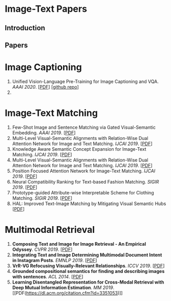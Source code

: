 # Image-Text Papers

## Introduction

## Papers

# Image Captioning
1. Unified Vision-Language Pre-Training for Image Captioning and VQA. *AAAI 2020*. [[PDF](https://arxiv.org/abs/1909.11059)] [[github repo](https://github.com/LuoweiZhou/VLP)]
2. 

# Image-Text Matching
1. Few-Shot Image and Sentence Matching via Gated Visual-Semantic Embedding. *AAAI 2019*. [[PDF](https://www.aaai.org/ojs/index.php/AAAI/article/download/4866/4739)]
2. Multi-Level Visual-Semantic Alignments with Relation-Wise Dual Attention Network for Image and Text Matching. *IJCAI 2019*. [[PDF](https://www.ijcai.org/proceedings/2019/0111.pdf)]
3. Knowledge Aware Semantic Concept Expansion for Image-Text Matching. *IJCAI 2019*. [[PDF](https://www.ijcai.org/proceedings/2019/0720.pdf)]
4. Multi-Level Visual-Semantic Alignments with Relation-Wise Dual Attention Network for Image and Text Matching. *IJCAI 2019*. [[PDF](https://www.ijcai.org/proceedings/2019/0111.pdf)]
5. Position Focused Attention Network for Image-Text Matching. *IJCAI 2019*. [[PDF](https://arxiv.org/pdf/1907.09748)]
6. Neural Compatibility Ranking for Text-based Fashion Matching. *SIGIR 2019*. [[PDF](https://unsuthee.github.io/about/SIGIR2019_Compatible_Matching.pdf)]
7. Prototype-guided Attribute-wise Interpretable Scheme for Clothing Matching. *SIGIR 2019*. [[PDF](https://xuemengsong.github.io/SIGIR2019_PAICM.pdf)]
8. HAL: Improved Text-Image Matching by Mitigating Visual Semantic Hubs [[PDF](https://arxiv.org/abs/1911.10097)]

# Multimodal Retrieval
1. **Composing Text and Image for Image Retrieval - An Empirical Odyssey**. *CVPR 2019*. [[PDF](http://openaccess.thecvf.com/content_CVPR_2019/papers/Vo_Composing_Text_and_Image_for_Image_Retrieval_-_an_Empirical_CVPR_2019_paper.pdf)]
2. **Integrating Text and Image Determining Multimodal Document Intent in Instagram Posts**. *EMNLP 2019*. [[PDF](https://arxiv.org/pdf/1904.09073)]
3. **VrR-VG Refocusing Visually-Relevant Relationships**. *ICCV 2019*. [[PDF](http://openaccess.thecvf.com/content_ICCV_2019/papers/Liang_VrR-VG_Refocusing_Visually-Relevant_Relationships_ICCV_2019_paper.pdf)]
4. **Grounded compositional semantics for finding and describing images with sentences**. *ACL 2014*. [[PDF](https://nlp.stanford.edu/~socherr/SocherKarpathyLeManningNg_TACL2013.pdf)]
5. **Learning Disentangled Representation for Cross-Modal Retrieval with Deep Mutual Information Estimation**. *MM 2019*. [[PDF(https://dl.acm.org/citation.cfm?id=3351053)]]
